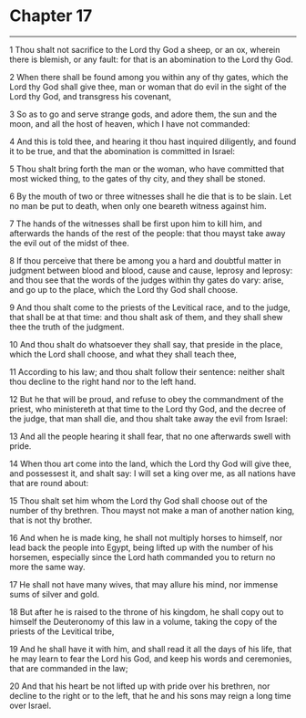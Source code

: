 # Chapter 17

***

1 Thou shalt not sacrifice to the Lord thy God a sheep, or an ox, wherein there is blemish, or any fault: for that is an abomination to the Lord thy God.

2 When there shall be found among you within any of thy gates, which the Lord thy God shall give thee, man or woman that do evil in the sight of the Lord thy God, and transgress his covenant,

3 So as to go and serve strange gods, and adore them, the sun and the moon, and all the host of heaven, which I have not commanded:

4 And this is told thee, and hearing it thou hast inquired diligently, and found it to be true, and that the abomination is committed in Israel:

5 Thou shalt bring forth the man or the woman, who have committed that most wicked thing, to the gates of thy city, and they shall be stoned.

6 By the mouth of two or three witnesses shall he die that is to be slain. Let no man be put to death, when only one beareth witness against him.

7 The hands of the witnesses shall be first upon him to kill him, and afterwards the hands of the rest of the people: that thou mayst take away the evil out of the midst of thee.

8 If thou perceive that there be among you a hard and doubtful matter in judgment between blood and blood, cause and cause, leprosy and leprosy: and thou see that the words of the judges within thy gates do vary: arise, and go up to the place, which the Lord thy God shall choose.

9 And thou shalt come to the priests of the Levitical race, and to the judge, that shall be at that time: and thou shalt ask of them, and they shall shew thee the truth of the judgment.

10 And thou shalt do whatsoever they shall say, that preside in the place, which the Lord shall choose, and what they shall teach thee,

11 According to his law; and thou shalt follow their sentence: neither shalt thou decline to the right hand nor to the left hand.

12 But he that will be proud, and refuse to obey the commandment of the priest, who ministereth at that time to the Lord thy God, and the decree of the judge, that man shall die, and thou shalt take away the evil from Israel:

13 And all the people hearing it shall fear, that no one afterwards swell with pride.

14 When thou art come into the land, which the Lord thy God will give thee, and possessest it, and shalt say: I will set a king over me, as all nations have that are round about:

15 Thou shalt set him whom the Lord thy God shall choose out of the number of thy brethren. Thou mayst not make a man of another nation king, that is not thy brother.

16 And when he is made king, he shall not multiply horses to himself, nor lead back the people into Egypt, being lifted up with the number of his horsemen, especially since the Lord hath commanded you to return no more the same way.

17 He shall not have many wives, that may allure his mind, nor immense sums of silver and gold.

18 But after he is raised to the throne of his kingdom, he shall copy out to himself the Deuteronomy of this law in a volume, taking the copy of the priests of the Levitical tribe,

19 And he shall have it with him, and shall read it all the days of his life, that he may learn to fear the Lord his God, and keep his words and ceremonies, that are commanded in the law;

20 And that his heart be not lifted up with pride over his brethren, nor decline to the right or to the left, that he and his sons may reign a long time over Israel.

